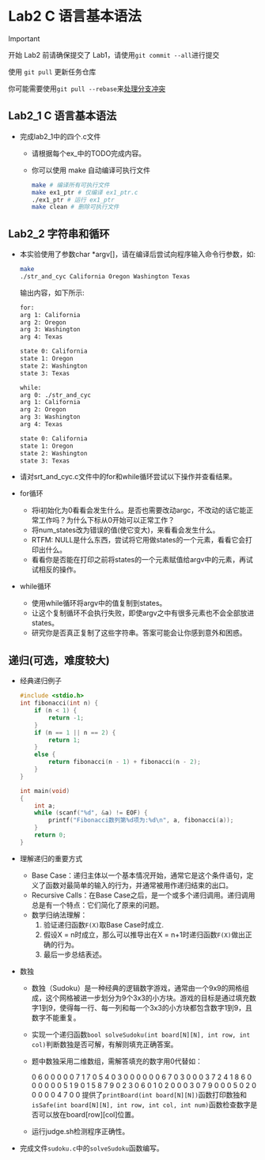 # Lab2 C 语言基本语法

> [!IMPORTANT]
> 开始 Lab2 前请确保提交了 Lab1，请使用`git commit --all`进行提交
>
> 使用 `git pull` 更新任务仓库
>
> 你可能需要使用`git pull --rebase`来[处理分支冲突](https://git-scm.com/book/zh/v2/Git-%e5%88%86%e6%94%af-%e5%8f%98%e5%9f%ba)

## Lab2_1 C 语言基本语法

- 完成lab2_1中的四个.c文件
  - 请根据每个ex_中的TODO完成内容。
  - 你可以使用 make 自动编译可执行文件

    ```bash
    make # 编译所有可执行文件
    make ex1_ptr # 仅编译 ex1_ptr.c
    ./ex1_ptr # 运行 ex1_ptr
    make clean # 删除可执行文件
    ```

## Lab2_2 字符串和循环

- 本实验使用了参数char *argv[]，请在编译后尝试向程序输入命令行参数，如:

  ```bash
  make
  ./str_and_cyc California Oregon Washington Texas
  ```

  输出内容，如下所示:

  ```bash
  for:
  arg 1: California
  arg 2: Oregon
  arg 3: Washington
  arg 4: Texas

  state 0: California
  state 1: Oregon
  state 2: Washington
  state 3: Texas

  while:
  arg 0: ./str_and_cyc
  arg 1: California
  arg 2: Oregon
  arg 3: Washington
  arg 4: Texas

  state 0: California
  state 1: Oregon
  state 2: Washington
  state 3: Texas
  ```

- 请对srt_and_cyc.c文件中的for和while循环尝试以下操作并查看结果。
- for循环
  - 将i初始化为0看看会发生什么。是否也需要改动argc，不改动的话它能正常工作吗？为什么下标从0开始可以正常工作？
  - 将num_states改为错误的值(使它变大)，来看看会发生什么。
  - RTFM: NULL是什么东西，尝试将它用做states的一个元素，看看它会打印出什么。
  - 看看你是否能在打印之前将states的一个元素赋值给argv中的元素，再试试相反的操作。
- while循环
  - 使用while循环将argv中的值复制到states。
  - 让这个复制循环不会执行失败，即使argv之中有很多元素也不会全部放进states。
  - 研究你是否真正复制了这些字符串。答案可能会让你感到意外和困惑。

## 递归(可选，难度较大)

- 经典递归例子

  ```C
  #include <stdio.h>
  int fibonacci(int n) {
      if (n < 1) {
          return -1;
      }
      if (n == 1 || n == 2) {
          return 1;
      }
      else {
          return fibonacci(n - 1) + fibonacci(n - 2);
      }
  }

  int main(void)
  {
      int a;
      while (scanf("%d", &a) != EOF) {
          printf("Fibonacci数列第%d项为:%d\n", a, fibonacci(a));
      }
      return 0;
  }
  ```

- 理解递归的重要方式
  - Base Case：递归主体以一个基本情况开始，通常它是这个条件语句，定义了函数对最简单的输入的行为，并通常被用作递归结束的出口。
  - Recursive Calls：在Base Case之后，是一个或多个递归调用。递归调用总是有一个特点：它们简化了原来的问题。
  - 数学归纳法理解：
    1. 验证递归函数`F(X)`取Base Case时成立.
    2. 假设X = n时成立，那么可以推导出在X = n+1时递归函数`F(X)`做出正确的行为。
    3. 最后一步总结表述。

- 数独

  - 数独（Sudoku）是一种经典的逻辑数字游戏，通常由一个9x9的网格组成，这个网格被进一步划分为9个3x3的小方块。游戏的目标是通过填充数字1到9，使得每一行、每一列和每一个3x3的小方块都包含数字1到9，且数字不能重复。

  - 实现一个递归函数`bool solveSudoku(int board[N][N], int row, int col)`判断数独是否可解，有解则填充正确答案。

  - 题中数独采用二维数组，需解答填充的数字用0代替如：

    0 6 0 0 0 0 0 7 1
    7 0 5 4 0 3 0 0 0
    0 0 0 6 7 0 3 0 0
    0 3 7 2 4 1 8 6 0
    0 0 0 0 0 5 1 9 0
    1 5 8 7 9 0 2 3 0
    6 0 1 0 2 0 0 0 3
    0 7 9 0 0 0 5 0 2
    0 0 0 0 0 4 7 0 0
    提供了`printBoard(int board[N][N])`函数打印数独和`isSafe(int board[N][N], int row, int col, int num)`函数检查数字是否可以放在board[row][col]位置。
  - 运行judge.sh检测程序正确性。
- 完成文件`sudoku.c`中的`solveSudoku`函数编写。
